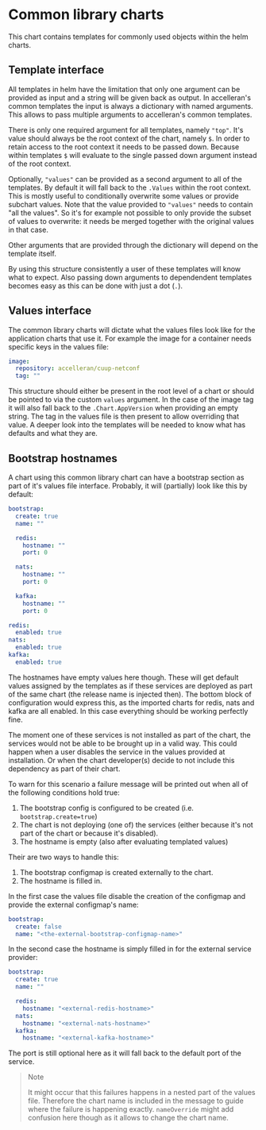 # Common library charts

This chart contains templates for commonly used objects within the helm charts.

## Template interface

All templates in helm have the limitation that only one argument can be provided as input and
a string will be given back as output.
In accelleran's common templates the input is always a dictionary with named arguments.
This allows to pass multiple arguments to accelleran's common templates.

There is only one required argument for all templates, namely `"top"`.
It's value should always be the root context of the chart, namely `$`.
In order to retain access to the root context it needs to be passed down.
Because within templates `$` will evaluate to the single passed down argument
instead of the root context.

Optionally, `"values"` can be provided as a second argument to all of the templates.
By default it will fall back to the `.Values` within the root context.
This is mostly useful to conditionally overwrite some values or provide subchart values.
Note that the value provided to `"values"` needs to contain "all the values".
So it's for example not possible to only provide the subset of values to overwrite:
it needs be merged together with the original values in that case.

Other arguments that are provided through the dictionary will depend on the template itself.

By using this structure consistently a user of these templates will know what to expect.
Also passing down arguments to dependendent templates becomes easy as this can be done with just a dot (`.`).

## Values interface

The common library charts will dictate what the values files look like for the application charts that use it.
For example the image for a container needs specific keys in the values file:

```yaml
image:
  repository: accelleran/cuup-netconf
  tag: ""
```

This structure should either be present in the root level of a chart or should be pointed to via the custom `values` argument.
In the case of the image tag it will also fall back to the `.Chart.AppVersion` when providing an empty string.
The tag in the values file is then present to allow overriding that value.
A deeper look into the templates will be needed to know what has defaults and what they are.

## Bootstrap hostnames

A chart using this common library chart can have a bootstrap section as part of it's values file interface.
Probably, it will (partially) look like this by default:

```yaml
bootstrap:
  create: true
  name: ""

  redis:
    hostname: ""
    port: 0

  nats:
    hostname: ""
    port: 0

  kafka:
    hostname: ""
    port: 0

redis:
  enabled: true
nats:
  enabled: true
kafka:
  enabled: true
```

The hostnames have empty values here though.
These will get default values assigned by the templates
as if these services are deployed as part of the same chart (the release name is injected then).
The bottom block of configuration would express this,
as the imported charts for redis, nats and kafka are all enabled.
In this case everything should be working perfectly fine.

The moment one of these services is not installed as part of the chart, the services would not be able to be brought up in a valid way.
This could happen when a user disables the service in the values provided at installation.
Or when the chart developer(s) decide to not include this dependency as part of their chart.

To warn for this scenario a failure message will be printed out when all of the following conditions hold true:

1. The bootstrap config is configured to be created (i.e. `bootstrap.create=true`)
1. The chart is not deploying (one of) the services (either because it's not part of the chart or because it's disabled).
1. The hostname is empty (also after evaluating templated values)

Their are two ways to handle this:

1. The bootstrap configmap is created externally to the chart.
1. The hostname is filled in.

In the first case the values file disable the creation of the configmap and provide the external configmap's name:

```yaml
bootstrap:
  create: false
  name: "<the-external-bootstrap-configmap-name>"
```

In the second case the hostname is simply filled in for the external service provider:

```yaml
bootstrap:
  create: true
  name: ""

  redis:
    hostname: "<external-redis-hostname>"
  nats:
    hostname: "<external-nats-hostname>"
  kafka:
    hostname: "<external-kafka-hostname>"
```

The port is still optional here as it will fall back to the default port of the service.

> Note
>
> It might occur that this failures happens in a nested part of the values file.
> Therefore the chart name is included in the message to guide where the failure is happening exactly.
> `nameOverride` might add confusion here though as it allows to change the chart name.
